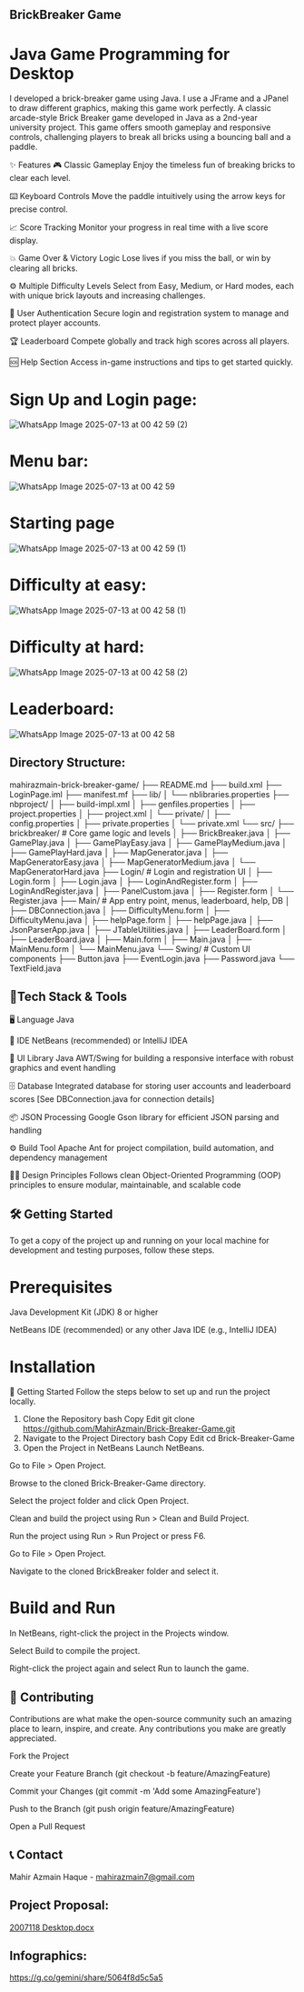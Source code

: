 ## BrickBreaker Game

# Java Game Programming for Desktop

I developed a brick-breaker game using Java. I use a JFrame and a JPanel to draw different graphics, making this game work perfectly.
A classic arcade-style Brick Breaker game developed in Java as a 2nd-year university project. This game offers smooth gameplay and responsive controls, 
challenging players to break all bricks using a bouncing ball and a paddle.

✨ Features
🎮 Classic Gameplay
Enjoy the timeless fun of breaking bricks to clear each level.

⌨️ Keyboard Controls
Move the paddle intuitively using the arrow keys for precise control.

📈 Score Tracking
Monitor your progress in real time with a live score display.

💥 Game Over & Victory Logic
Lose lives if you miss the ball, or win by clearing all bricks.

⚙️ Multiple Difficulty Levels
Select from Easy, Medium, or Hard modes, each with unique brick layouts and increasing challenges.

🔐 User Authentication
Secure login and registration system to manage and protect player accounts.

🏆 Leaderboard
Compete globally and track high scores across all players.

🆘 Help Section
Access in-game instructions and tips to get started quickly.

# Sign Up and Login page:
![WhatsApp Image 2025-07-13 at 00 42 59 (2)](https://github.com/user-attachments/assets/ea80a4fc-6f33-4d9c-923f-e818f67ea3eb)
# Menu bar:
![WhatsApp Image 2025-07-13 at 00 42 59](https://github.com/user-attachments/assets/1acda882-b512-4022-9a24-829d1f688b8e)
# Starting page
![WhatsApp Image 2025-07-13 at 00 42 59 (1)](https://github.com/user-attachments/assets/2caec684-8ef2-4a33-bdba-64ebbb3de353)
# Difficulty at easy:
![WhatsApp Image 2025-07-13 at 00 42 58 (1)](https://github.com/user-attachments/assets/30ac8055-8fa3-498e-9f7e-c18feddc44b1)
# Difficulty at hard:
![WhatsApp Image 2025-07-13 at 00 42 58 (2)](https://github.com/user-attachments/assets/2029702a-a36b-401d-b299-7ccfbbbb730e)
# Leaderboard:
![WhatsApp Image 2025-07-13 at 00 42 58](https://github.com/user-attachments/assets/b7e6699c-3d6d-400f-a32d-ac1e3781d2a1)


## Directory Structure:

mahirazmain-brick-breaker-game/
├── README.md
├── build.xml
├── LoginPage.iml
├── manifest.mf
├── lib/
│   └── nblibraries.properties
├── nbproject/
│   ├── build-impl.xml
│   ├── genfiles.properties
│   ├── project.properties
│   ├── project.xml
│   └── private/
│       ├── config.properties
│       ├── private.properties
│       └── private.xml
└── src/
    ├── brickbreaker/              # Core game logic and levels
    │   ├── BrickBreaker.java
    │   ├── GamePlay.java
    │   ├── GamePlayEasy.java
    │   ├── GamePlayMedium.java
    │   ├── GamePlayHard.java
    │   ├── MapGenerator.java
    │   ├── MapGeneratorEasy.java
    │   ├── MapGeneratorMedium.java
    │   └── MapGeneratorHard.java
    ├── Login/                     # Login and registration UI
    │   ├── Login.form
    │   ├── Login.java
    │   ├── LoginAndRegister.form
    │   ├── LoginAndRegister.java
    │   ├── PanelCustom.java
    │   ├── Register.form
    │   └── Register.java
    ├── Main/                      # App entry point, menus, leaderboard, help, DB
    │   ├── DBConnection.java
    │   ├── DifficultyMenu.form
    │   ├── DifficultyMenu.java
    │   ├── helpPage.form
    │   ├── helpPage.java
    │   ├── JsonParserApp.java
    │   ├── JTableUtilities.java
    │   ├── LeaderBoard.form
    │   ├── LeaderBoard.java
    │   ├── Main.form
    │   ├── Main.java
    │   ├── MainMenu.form
    │   └── MainMenu.java
    └── Swing/                     # Custom UI components
        ├── Button.java
        ├── EventLogin.java
        ├── Password.java
        └── TextField.java

## 🚀Tech Stack & Tools

🖥 Language
Java

🧰 IDE
NetBeans (recommended) or IntelliJ IDEA

🎨 UI Library
Java AWT/Swing for building a responsive interface with robust graphics and event handling

🗄 Database
Integrated database for storing user accounts and leaderboard scores
[See DBConnection.java for connection details]

📦 JSON Processing
Google Gson library for efficient JSON parsing and handling

⚙️ Build Tool
Apache Ant for project compilation, build automation, and dependency management

🧑‍💻 Design Principles
Follows clean Object-Oriented Programming (OOP) principles to ensure modular, maintainable, and scalable code

## 🛠️ Getting Started
To get a copy of the project up and running on your local machine for development and testing purposes, follow these steps.

# Prerequisites
Java Development Kit (JDK) 8 or higher

NetBeans IDE (recommended) or any other Java IDE (e.g., IntelliJ IDEA)

# Installation
🚀 Getting Started
Follow the steps below to set up and run the project locally.

1. Clone the Repository
bash
Copy
Edit
git clone https://github.com/MahirAzmain/Brick-Breaker-Game.git
2. Navigate to the Project Directory
bash
Copy
Edit
cd Brick-Breaker-Game
3. Open the Project in NetBeans
Launch NetBeans.

Go to File > Open Project.

Browse to the cloned Brick-Breaker-Game directory.

Select the project folder and click Open Project.

Clean and build the project using Run > Clean and Build Project.

Run the project using Run > Run Project or press F6.

Go to File > Open Project.

Navigate to the cloned BrickBreaker folder and select it.

# Build and Run
In NetBeans, right-click the project in the Projects window.

Select Build to compile the project.

Right-click the project again and select Run to launch the game.

## 🤝 Contributing
Contributions are what make the open-source community such an amazing place to learn, inspire, and create. Any contributions you make are greatly appreciated.

Fork the Project

Create your Feature Branch (git checkout -b feature/AmazingFeature)

Commit your Changes (git commit -m 'Add some AmazingFeature')

Push to the Branch (git push origin feature/AmazingFeature)

Open a Pull Request

## 📞 Contact
Mahir Azmain Haque  - mahirazmain7@gmail.com

## **Project Proposal:**
[2007118 Desktop.docx](https://github.com/user-attachments/files/19014022/2007118.Desktop.docx)

## Infographics:
https://g.co/gemini/share/5064f8d5c5a5
